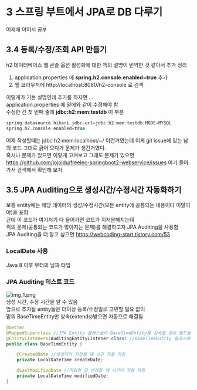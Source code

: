 # 3 스프링 부트에서 JPA로 DB 다루기
어제에 이어서 공부
## 3.4 등록/수정/조회 API 만들기
h2 데이터베이스 웹 콘솔 옵션 활성화에 대한 책의 설명이 빈약한 것 같아서 추가 정리
1. application.properties 에 **spring.h2.console.enabled=true** 추가
2. 웹 브라우저에 http://localhost:8080/h2-console 로 검색

이렇게가 기본 설명인데 추가를 하자면 ...   
application.properties 에 밑에와 같이 수정해야 함   
수정한 건 첫 번째 줄에 **jdbc:h2:mem:testdb** 이 부분
```groovy
spring.datasource.hikari.jdbc-url=jdbc:h2:mem:testdb;MODE=MYSQL
spring.h2.console.enabled=true
```
어제 작성할때는 jdbc:h2:mem:localhost/~/ 이런거였는데 이게 git issue에 있는 
남의 코드 그대로 긁어 오다가 문제가 생긴거였다.   
혹시나 문제가 있으면 이렇게 고쳐보고 그래도 문제가 있으면 
https://github.com/jojoldu/freelec-springboot2-webservice/issues 여기 들어가서 검색해서 
확인해 보자  

## 3.5 JPA Auditing으로 생성시간/수정시간 자동화하기
보통 entity에는 해당 데이터의 생성/수정시간(모든 entity에 공통되는 내용이다 이말이야)을 포함   
근데 이 코드가 여기저기 다 들어가면 코드가 지저분해지는데   
위의 문제(공통되는 코드가 많아지는 문제)를 해결하고자 JPA Auditing을 사용함   
JPA Auditing을 더 알고 싶으면 https://webcoding-start.tistory.com/53   
### LocalDate 사용
Java 8 이후 부터의 날짜 타입
### JPA Auditing 테스트 코드
![img_1.png](img_1.png)   
생성 시간, 수정 시간을 알 수 있음   
앞으로 추가될 entity들은 더이상 등록/수정일로 고민할 필요 없이   
밑의 BaseTimeEntity만 상속(extends)받으면 자동으로 해결됨
```java
@Getter
@MappedSuperclass //JPA Entity 클래스들이 BaseTimeEntity를 상속할 경우 필드들도 컬럼으로 인식하도록
@EntityListeners(AuditingEntityListener.class) //BaseTimeEntity 클래스에 Auditing 기능을 포함시킴
public class BaseTimeEntity {

    @CreatedDate //생성되어 저장될 떄 시간 자동 저장
    private LocalDateTime createDate;

    @LastModifiedDate //저회한 값 변경할 때 시간이 자동 저장
    private LocalDateTime modifiedDate;
}
```
